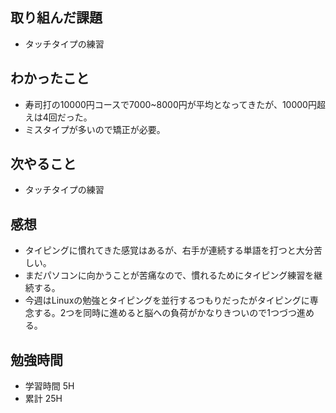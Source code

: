 ## 取り組んだ課題
- タッチタイプの練習
## わかったこと
- 寿司打の10000円コースで7000~8000円が平均となってきたが、10000円超えは4回だった。
- ミスタイプが多いので矯正が必要。
## 次やること
- タッチタイプの練習
## 感想
- タイピングに慣れてきた感覚はあるが、右手が連続する単語を打つと大分苦しい。
- まだパソコンに向かうことが苦痛なので、慣れるためにタイピング練習を継続する。
- 今週はLinuxの勉強とタイピングを並行するつもりだったがタイピングに専念する。2つを同時に進めると脳への負荷がかなりきついので1つづつ進める。
## 勉強時間
- 学習時間 5H
- 累計 25H
